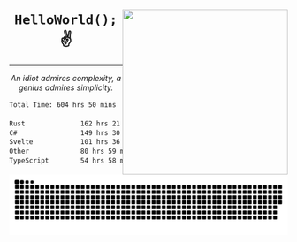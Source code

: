 <div text-align="center">
    <img src="https://i.imgur.com/h1q15Kt.gife" align="right" width="299" height="299">
    <h1 align="center"><code>HelloWorld();</code> ✌️</h1>
    <hr>
    <p align="center"><i>An idiot admires complexity, a genius admires simplicity.</i></p>
</div>

<!--START_SECTION:waka-->

```txt
Total Time: 604 hrs 50 mins

Rust              162 hrs 21 mins ██████░░░░░░░░░░░░░░░░░░░   23.67 %
C#                149 hrs 30 mins █████▒░░░░░░░░░░░░░░░░░░░   21.80 %
Svelte            101 hrs 36 mins ███▓░░░░░░░░░░░░░░░░░░░░░   14.82 %
Other             80 hrs 59 mins  ███░░░░░░░░░░░░░░░░░░░░░░   11.81 %
TypeScript        54 hrs 58 mins  ██░░░░░░░░░░░░░░░░░░░░░░░   08.02 %
```

<!--END_SECTION:waka-->

<picture>
  <source media="(prefers-color-scheme: dark)" srcset="https://raw.githubusercontent.com/Somfic/Somfic/main/github-contribution-grid-snake-dark.svg">
  <source media="(prefers-color-scheme: light)" srcset="https://raw.githubusercontent.com/Somfic/Somfic/main/github-contribution-grid-snake.svg">
  <img alt="github contribution grid snake animation" src="https://raw.githubusercontent.com/Somfic/Somfic/main/github-contribution-grid-snake.svg">
</picture>
